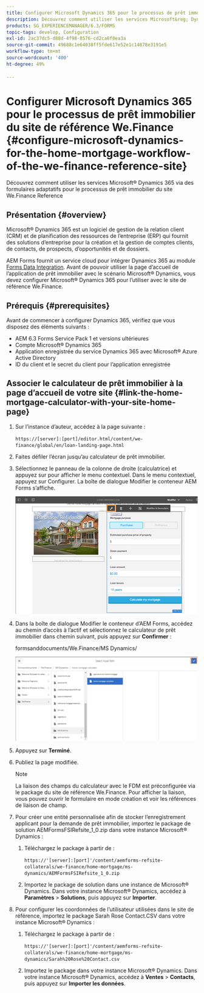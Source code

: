 ```yaml
---
title: Configurer Microsoft Dynamics 365 pour le processus de prêt immobilier du site de référence We.Finance
description: Découvrez comment utiliser les services Microsoft&reg; Dynamics 365 par le biais de formulaires adaptatifs pour le processus de prêt immobilier du site We.Finance Reference.
products: SG_EXPERIENCEMANAGER/6.3/FORMS
topic-tags: develop, Configuration
exl-id: 2ac37dc5-d88d-4f98-8576-cd2ca6f0ea3a
source-git-commit: 49688c1e64038ff5fde617e52e1c14878e3191e5
workflow-type: tm+mt
source-wordcount: '400'
ht-degree: 49%

---
```


# Configurer Microsoft Dynamics 365 pour le processus de prêt immobilier du site de référence We.Finance {#configure-microsoft-dynamics-for-the-home-mortgage-workflow-of-the-we-finance-reference-site}

Découvrez comment utiliser les services Microsoft® Dynamics 365 via des formulaires adaptatifs pour le processus de prêt immobilier du site We.Finance Reference

## Présentation {#overview}

Microsoft® Dynamics 365 est un logiciel de gestion de la relation client (CRM) et de planification des ressources de l’entreprise (ERP) qui fournit des solutions d’entreprise pour la création et la gestion de comptes clients, de contacts, de prospects, d’opportunités et de dossiers.

AEM Forms fournit un service cloud pour intégrer Dynamics 365 au module [Forms Data Integration](/help/forms/using/data-integration.md). Avant de pouvoir utiliser la page d’accueil de l’application de prêt immobilier avec le scénario Microsoft® Dynamics, vous devez configurer Microsoft® Dynamics 365 pour l’utiliser avec le site de référence We.Finance.

## Prérequis {#prerequisites}

Avant de commencer à configurer Dynamics 365, vérifiez que vous disposez des éléments suivants :

* AEM 6.3 Forms Service Pack 1 et versions ultérieures
* Compte Microsoft® Dynamics 365
* Application enregistrée du service Dynamics 365 avec Microsoft® Azure Active Directory
* ID du client et le secret du client pour l’application enregistrée

## Associer le calculateur de prêt immobilier à la page d’accueil de votre site {#link-the-home-mortgage-calculator-with-your-site-home-page}

1. Sur l’instance d’auteur, accédez à la page suivante :

   `https://[server]:[port]/editor.html/content/we-finance/global/en/loan-landing-page.html`

1. Faites défiler l’écran jusqu’au calculateur de prêt immobilier.
1. Sélectionnez le panneau de la colonne de droite (calculatrice) et appuyez sur pour afficher le menu contextuel. Dans le menu contextuel, appuyez sur Configurer. La boîte de dialogue Modifier le conteneur AEM Forms s’affiche.

   ![calculatorconfigurgurepanel](assets/calculatorconfigurepanel.png)

1. Dans la boîte de dialogue Modifier le conteneur d’AEM Forms, accédez au chemin d’accès à l’actif et sélectionnez le calculateur de prêt immobilier dans chemin suivant, puis appuyez sur **Confirmer** :

   formsanddocuments/We.Finance/MS Dynamics/

   ![selectassetpath](assets/selectassetpath.png)

1. Appuyez sur **Terminé**.
1. Publiez la page modifiée.

   >[!NOTE]
   >
   >La liaison des champs du calculateur avec le FDM est préconfigurée via le package du site de référence We.Finance. Pour afficher la liaison, vous pouvez ouvrir le formulaire en mode création et voir les références de liaison de champ.

1. Pour créer une entité personnalisée afin de stocker l’enregistrement applicant pour la demande de prêt immobilier, importez le package de solution AEMFormsFSIRefsite_1_0.zip dans votre instance Microsoft® Dynamics :

   1. Téléchargez le package à partir de :

      `https://'[server]:[port]'/content/aemforms-refsite-collaterals/we-finance/home-mortgage/ms-dynamics/AEMFormsFSIRefsite_1_0.zip`

   1. Importez le package de solution dans une instance de Microsoft® Dynamics. Dans votre instance Microsoft® Dynamics, accédez à **Paramètres** > **Solutions**, puis appuyez sur **Importer**.

1. Pour configurer les coordonnées de l’utilisateur utilisées dans le site de référence, importez le package Sarah Rose Contact.CSV dans votre instance Microsoft® Dynamics :

   1. Téléchargez le package à partir de :

      `https://'[server]:[port]'/content/aemforms-refsite-collaterals/we-finance/home-mortgage/ms-dynamics/Sarah%20Rose%20Contact.csv`

   1. Importez le package dans votre instance Microsoft® Dynamics. Dans votre instance Microsoft® Dynamics, accédez à **Ventes** > **Contacts**, puis appuyez sur **Importer les données**.
